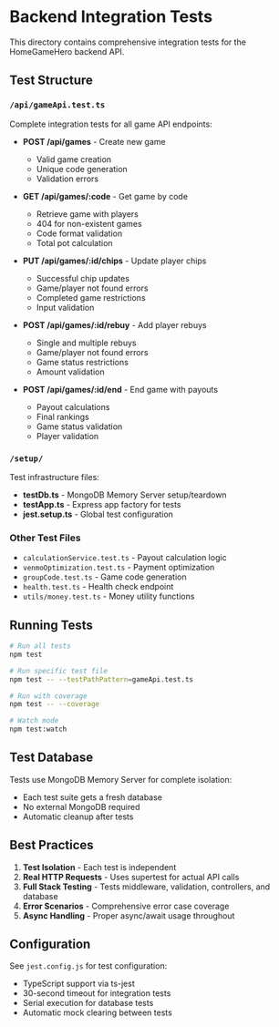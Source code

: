 # Backend Integration Tests

This directory contains comprehensive integration tests for the HomeGameHero backend API.

## Test Structure

### `/api/gameApi.test.ts`
Complete integration tests for all game API endpoints:

- **POST /api/games** - Create new game
  - Valid game creation
  - Unique code generation
  - Validation errors

- **GET /api/games/:code** - Get game by code  
  - Retrieve game with players
  - 404 for non-existent games
  - Code format validation
  - Total pot calculation

- **PUT /api/games/:id/chips** - Update player chips
  - Successful chip updates
  - Game/player not found errors
  - Completed game restrictions
  - Input validation

- **POST /api/games/:id/rebuy** - Add player rebuys
  - Single and multiple rebuys
  - Game/player not found errors
  - Game status restrictions
  - Amount validation

- **POST /api/games/:id/end** - End game with payouts
  - Payout calculations
  - Final rankings
  - Game status validation
  - Player validation

### `/setup/`
Test infrastructure files:

- **testDb.ts** - MongoDB Memory Server setup/teardown
- **testApp.ts** - Express app factory for tests  
- **jest.setup.ts** - Global test configuration

### Other Test Files
- `calculationService.test.ts` - Payout calculation logic
- `venmoOptimization.test.ts` - Payment optimization
- `groupCode.test.ts` - Game code generation
- `health.test.ts` - Health check endpoint
- `utils/money.test.ts` - Money utility functions

## Running Tests

```bash
# Run all tests
npm test

# Run specific test file
npm test -- --testPathPattern=gameApi.test.ts

# Run with coverage
npm test -- --coverage

# Watch mode
npm test:watch
```

## Test Database

Tests use MongoDB Memory Server for complete isolation:
- Each test suite gets a fresh database
- No external MongoDB required
- Automatic cleanup after tests

## Best Practices

1. **Test Isolation** - Each test is independent
2. **Real HTTP Requests** - Uses supertest for actual API calls
3. **Full Stack Testing** - Tests middleware, validation, controllers, and database
4. **Error Scenarios** - Comprehensive error case coverage
5. **Async Handling** - Proper async/await usage throughout

## Configuration

See `jest.config.js` for test configuration:
- TypeScript support via ts-jest
- 30-second timeout for integration tests
- Serial execution for database tests
- Automatic mock clearing between tests